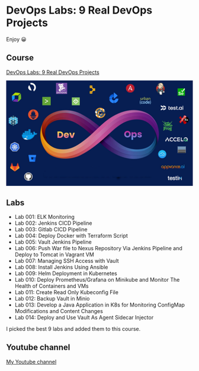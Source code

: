 # DevOps Labs: 9 Real DevOps Projects

Enjoy 😀

## Course

[DevOps Labs: 9 Real DevOps Projects](https://www.udemy.com/course/devops-labs-9-real-devops-projects/)

<a href="https://www.udemy.com/course/devops-labs-9-real-devops-projects/">![DevOps Labs: 9 Real DevOps Projects](image/course_image_9.jpg)</a>

## Labs

<!--
[Lab 001: ELK Monitoring](001-ELKMonitoring/README.md)

[Lab 002: Jenkins CICD Pipeline](002-JenkinsCICD/README.md)

[Lab 003: Gitlab CICD Pipeline](003-GitlabCICD/README.md)

[Lab 004: Deploy Docker with Terraform Script](004-TerraformDockerDeployment/README.md)

[Lab 005: Vault Jenkins Pipeline](005-VaultJenkinsCICD/README.md)

[Lab 006: Push War file to Nexus Repository Via Jenkins Pipeline and Deploy to Tomcat in Vagrant VM](006-NexusJenkinsVagrantCICD/README.md)

[Lab 007: Managing SSH Access with Vault](007-VaultFreeIPAVagrantIAM)

[Lab 008: Install Jenkins Using Ansible](008-AnsibleVagrantJenkinsDeployment)

[Lab 009: Helm Deployment in Kubernetes](009-MinikubeHelmDeployment)
-->

- Lab 001: ELK Monitoring
- Lab 002: Jenkins CICD Pipeline
- Lab 003: Gitlab CICD Pipeline
- Lab 004: Deploy Docker with Terraform Script
- Lab 005: Vault Jenkins Pipeline
- Lab 006: Push War file to Nexus Repository Via Jenkins Pipeline and Deploy to Tomcat in Vagrant VM
- Lab 007: Managing SSH Access with Vault
- Lab 008: Install Jenkins Using Ansible
- Lab 009: Helm Deployment in Kubernetes
- Lab 010: Deploy Prometheus/Grafana on Minikube and Monitor The Health of Containers and VMs
- Lab 011: Create Read Only Kubeconfig File
- Lab 012: Backup Vault in Minio
- Lab 013: Develop a Java Application in K8s for Monitoring ConfigMap Modifications and Content Changes
- Lab 014: Deploy and Use Vault As Agent Sidecar Injector

I picked the best 9 labs and added them to this course.

## Youtube channel

[My Youtube channel](https://www.youtube.com/@devopswithbrian2283)
